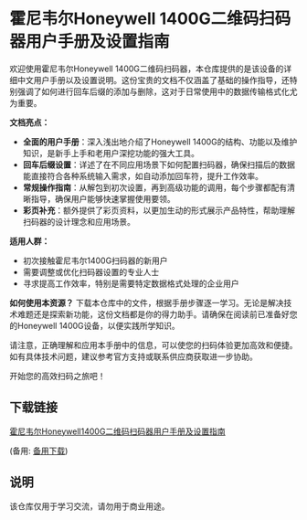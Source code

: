# 霍尼韦尔Honeywell 1400G二维码扫码器用户手册及设置指南

欢迎使用霍尼韦尔Honeywell 1400G二维码扫码器，本仓库提供的是该设备的详细中文用户手册以及设置说明。这份宝贵的文档不仅涵盖了基础的操作指导，还特别强调了如何进行回车后缀的添加与删除，这对于日常使用中的数据传输格式化尤为重要。

**文档亮点：**
- **全面的用户手册**：深入浅出地介绍了Honeywell 1400G的结构、功能以及维护知识，是新手上手和老用户深挖功能的强大工具。
- **回车后缀设置**：详述了在不同应用场景下如何配置扫码器，确保扫描后的数据能直接符合各种系统输入需求，如自动添加回车符，提升工作效率。
- **常规操作指南**：从解包到初次设置，再到高级功能的调用，每个步骤都配有清晰指导，确保用户能够快速掌握使用要领。
- **彩页补充**：额外提供了彩页资料，以更加生动的形式展示产品特性，帮助理解扫码器的设计理念和应用场景。

**适用人群：**
- 初次接触霍尼韦尔1400G扫码器的新用户
- 需要调整或优化扫码器设置的专业人士
- 寻求提高工作效率，特别是需要特定数据格式处理的企业用户

**如何使用本资源？**
下载本仓库中的文件，根据手册步骤逐一学习。无论是解决技术难题还是探索新功能，这份文档都是你的得力助手。请确保在阅读前已准备好您的Honeywell 1400G设备，以便实践所学知识。

请注意，正确理解和应用本手册中的信息，可以使您的扫码体验更加高效和便捷。如有具体技术问题，建议参考官方支持或联系供应商获取进一步协助。

开始您的高效扫码之旅吧！

## 下载链接
[霍尼韦尔Honeywell1400G二维码扫码器用户手册及设置指南](https://pan.quark.cn/s/5cc491ddd249) 

(备用: [备用下载](https://pan.baidu.com/s/1qpZrrvvXQxhsvNO1qBYwnA?pwd=1234))

## 说明

该仓库仅用于学习交流，请勿用于商业用途。
